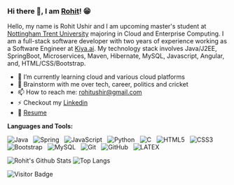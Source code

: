### Hi there 👋, I am [Rohit](www.rohitushir.in/)! 😁

Hello, my name is Rohit Ushir and I am upcoming master's student at [Nottingham Trent University](https://www.ntu.ac.uk/) majoring in Cloud and Enterprise Computing. I am a full-stack software developer with two years of experience working as a Software Engineer at [Kiya.ai](https://www.kiya.ai/). My technology stack involves Java/J2EE, SpringBoot, Microservices, Maven, Hibernate, MySQL, Javascript, Angular, and, HTML/CSS/Bootstrap.

- 🔭 I’m currently learning cloud and various cloud platforms
- 💬 Brainstorm with me over tech, career, politics and cricket 
- 📫 How to reach me: rohitushir@gmail.com
- ⚡ Checkout my [Linkedin](https://www.linkedin.com/in/broogle)
- 📝 [Resume](www.rohitushir.in)

**Languages and Tools:** 

![Java](https://img.shields.io/badge/-Java-black?logo=java&style=social)&nbsp;&nbsp;
![Spring](https://img.shields.io/badge/-Spring%20Framework-black?logo=spring&style=social)&nbsp;&nbsp;
![JavaScript](https://img.shields.io/badge/-JavaScript-black?logo=javascript&style=social)&nbsp;&nbsp;
![Python](https://img.shields.io/badge/-Python-black?logo=Python&style=social)&nbsp;&nbsp;
![C](https://img.shields.io/badge/-C-black?logo=c&style=social)&nbsp;&nbsp;
![HTML5](https://img.shields.io/badge/-HTML5-black?logo=html5&style=social)&nbsp;&nbsp;
![CSS3](https://img.shields.io/badge/-CSS3-black?logo=css3&style=social)&nbsp;&nbsp;
![Bootstrap](https://img.shields.io/badge/-Bootstrap-black?logo=bootstrap&style=social)&nbsp;&nbsp;
![MySQL](https://img.shields.io/badge/-MySQL-black?logo=mysql&style=social)&nbsp;&nbsp;
![Git](https://img.shields.io/badge/-Git-black?logo=git&style=social)&nbsp;&nbsp;
![GitHub](https://img.shields.io/badge/-GitHub-black?logo=github&style=social)&nbsp;&nbsp;
![LATEX](https://img.shields.io/badge/-LATEX-black?logo=latex&style=social)&nbsp;&nbsp;

![Rohit's Github Stats](https://github-readme-stats.vercel.app/api?username=broogle&count_private=true&show_icons=true&include_all_commits=true)
![Top Langs](https://github-readme-stats.vercel.app/api/top-langs/?username=broogle&hide=TeX&layout=compact)

![Visitor Badge](https://visitor-badge.laobi.icu/badge?page_id=broogle.broogle)
